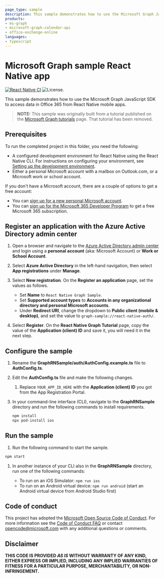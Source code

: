 ```yaml
---
page_type: sample
description: This sample demonstrates how to use the Microsoft Graph JavaScript SDK to access data in Office 365 from React Native apps.
products:
- ms-graph
- microsoft-graph-calendar-api
- office-exchange-online
languages:
- typescript
---
```


# Microsoft Graph sample React Native app

[![React Native CI](https://github.com/microsoftgraph/msgraph-training-react-native/actions/workflows/react-native.yml/badge.svg)](https://github.com/microsoftgraph/msgraph-training-react-native/actions/workflows/react-native.yml) ![License.](https://img.shields.io/badge/license-MIT-green.svg)

This sample demonstrates how to use the Microsoft Graph JavaScript SDK to access data in Office 365 from React Native mobile apps.

> **NOTE:** This sample was originally built from a tutorial published on the [Microsoft Graph tutorials](https://docs.microsoft.com/graph/tutorials) page. That tutorial has been removed.

## Prerequisites

To run the completed project in this folder, you need the following:

- A configured development environment for React Native using the React Native CLI. For instructions on configuring your environment, see [Setting up the development environment](https://reactnative.dev/docs/environment-setup).
- Either a personal Microsoft account with a mailbox on Outlook.com, or a Microsoft work or school account.

If you don't have a Microsoft account, there are a couple of options to get a free account:

- You can [sign up for a new personal Microsoft account](https://signup.live.com/signup?wa=wsignin1.0&rpsnv=12&ct=1454618383&rver=6.4.6456.0&wp=MBI_SSL_SHARED&wreply=https://mail.live.com/default.aspx&id=64855&cbcxt=mai&bk=1454618383&uiflavor=web&uaid=b213a65b4fdc484382b6622b3ecaa547&mkt=E-US&lc=1033&lic=1).
- You can [sign up for the Microsoft 365 Developer Program](https://developer.microsoft.com/microsoft-365/dev-program) to get a free Microsoft 365 subscription.

## Register an application with the Azure Active Directory admin center

1. Open a browser and navigate to the [Azure Active Directory admin center](https://aad.portal.azure.com) and login using a **personal account** (aka: Microsoft Account) or **Work or School Account**.

1. Select **Azure Active Directory** in the left-hand navigation, then select **App registrations** under **Manage**.

1. Select **New registration**. On the **Register an application** page, set the values as follows.

    - Set **Name** to `React Native Graph Sample`.
    - Set **Supported account types** to **Accounts in any organizational directory and personal Microsoft accounts**.
    - Under **Redirect URI**, change the dropdown to **Public client (mobile & desktop)**, and set the value to `graph-sample://react-native-auth/`.

1. Select **Register**. On the **React Native Graph Tutorial** page, copy the value of the **Application (client) ID** and save it, you will need it in the next step.

## Configure the sample

1. Rename the **GraphRNSample/auth/AuthConfig.example.ts** file to **AuthConfig.ts**.
1. Edit the **AuthConfig.ts** file and make the following changes.
    1. Replace `YOUR_APP_ID_HERE` with the **Application (client) ID** you got from the App Registration Portal.

1. In your command-line interface (CLI), navigate to the **GraphRNSample** directory and run the following commands to install requirements.

    ```bash
    npm install
    npx pod-install ios
    ```

## Run the sample

1. Run the following command to start the sample.

```bash
npm start
```

1. In another instance of your CLI also in the **GraphRNSample** directory, run one of the following commands:

    - To run on an iOS Simulator: `npm run ios`
    - To run on an Android virtual device: `npm run android` (start an Android virtual device from Android Studio first)

## Code of conduct

This project has adopted the [Microsoft Open Source Code of Conduct](https://opensource.microsoft.com/codeofconduct/). For more information see the [Code of Conduct FAQ](https://opensource.microsoft.com/codeofconduct/faq/) or contact [opencode@microsoft.com](mailto:opencode@microsoft.com) with any additional questions or comments.

## Disclaimer

**THIS CODE IS PROVIDED *AS IS* WITHOUT WARRANTY OF ANY KIND, EITHER EXPRESS OR IMPLIED, INCLUDING ANY IMPLIED WARRANTIES OF FITNESS FOR A PARTICULAR PURPOSE, MERCHANTABILITY, OR NON-INFRINGEMENT.**
